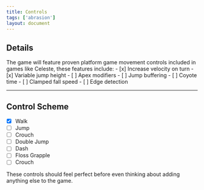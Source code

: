 ```yaml
---
title: Controls
tags: ['abrasion']
layout: document
---
```


## Details
The game will feature proven platform game movement controls included in games like Celeste, these features include:
	- [x] Increase velocity on turn
	- [x] Variable jump height
	- [ ] Apex modifiers
	- [ ] Jump buffering
	- [ ] Coyote time
	- [ ] Clamped fall speed
	- [ ] Edge detection

---

## Control Scheme
- [x] Walk
- [ ] Jump
- [ ] Crouch
- [ ] Double Jump
- [ ] Dash
- [ ] Floss Grapple
- [ ] Crouch

These controls should feel perfect before even thinking about adding anything else to the game.